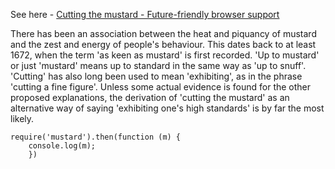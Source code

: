 
See here - [Cutting the mustard - Future-friendly browser support](https://speakerdeck.com/tmaslen/cutting-the-mustard-future-friendly-browser-support)

There has been an association between the heat and piquancy of mustard and the zest and energy of people's behaviour. This dates back to at least
1672, when the term 'as keen as mustard' is first recorded. 'Up to mustard' or just 'mustard' means up to standard in the same way as 'up to snuff'.
'Cutting' has also long been used to mean 'exhibiting', as in the phrase 'cutting a fine figure'. Unless some actual evidence is found for the other
proposed explanations, the derivation of 'cutting the mustard' as an alternative way of saying 'exhibiting one's high standards' is by far the most
likely.

```
require('mustard').then(function (m) {
    console.log(m);
    })
```


